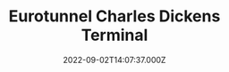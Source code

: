 ---
date: 2022-09-02T14:07:37.000Z
title: Eurotunnel Charles Dickens Terminal
latitude: 50.934690450613175
longitude: 1.8125479837777083
url: http://www.eurotunnel.com
category: checkin
---